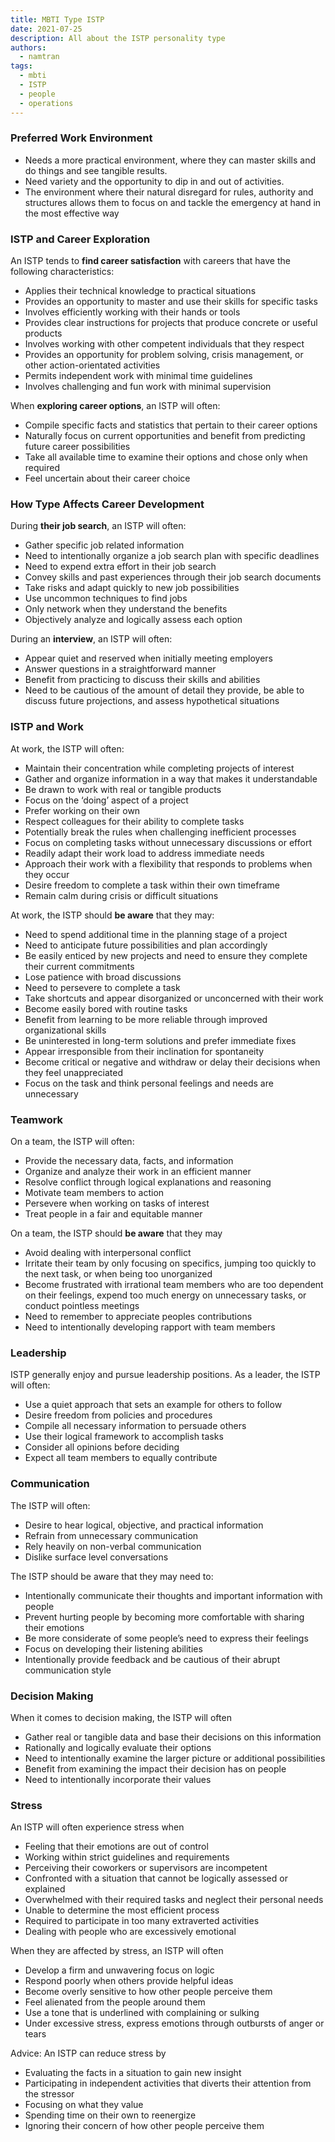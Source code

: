 ```yaml
---
title: MBTI Type ISTP
date: 2021-07-25
description: All about the ISTP personality type
authors:
  - namtran
tags:
  - mbti
  - ISTP
  - people
  - operations
---
```


### Preferred Work Environment

- Needs a more practical environment, where they can master skills and do things and see tangible results.
- Need variety and the opportunity to dip in and out of activities.
- The environment where their natural disregard for rules, authority and structures allows them to focus on and tackle the emergency at hand in the most effective way

### ISTP and Career Exploration

An ISTP tends to **find career satisfaction** with careers that have the following characteristics:

- Applies their technical knowledge to practical situations
- Provides an opportunity to master and use their skills for specific tasks
- Involves efficiently working with their hands or tools
- Provides clear instructions for projects that produce concrete or useful products
- Involves working with other competent individuals that they respect
- Provides an opportunity for problem solving, crisis management, or other action-orientated activities
- Permits independent work with minimal time guidelines
- Involves challenging and fun work with minimal supervision

When **exploring career options**, an ISTP will often:

- Compile specific facts and statistics that pertain to their career options
- Naturally focus on current opportunities and benefit from predicting future career possibilities
- Take all available time to examine their options and chose only when required
- Feel uncertain about their career choice

### How Type Affects Career Development

During **their job search**, an ISTP will often:

- Gather specific job related information
- Need to intentionally organize a job search plan with specific deadlines
- Need to expend extra effort in their job search
- Convey skills and past experiences through their job search documents
- Take risks and adapt quickly to new job possibilities
- Use uncommon techniques to find jobs
- Only network when they understand the benefits
- Objectively analyze and logically assess each option

During an **interview**, an ISTP will often:

- Appear quiet and reserved when initially meeting employers
- Answer questions in a straightforward manner
- Benefit from practicing to discuss their skills and abilities
- Need to be cautious of the amount of detail they provide, be able to discuss future projections, and assess hypothetical situations

### ISTP and Work

At work, the ISTP will often:

- Maintain their concentration while completing projects of interest
- Gather and organize information in a way that makes it understandable
- Be drawn to work with real or tangible products
- Focus on the ‘doing’ aspect of a project
- Prefer working on their own
- Respect colleagues for their ability to complete tasks
- Potentially break the rules when challenging inefficient processes
- Focus on completing tasks without unnecessary discussions or effort
- Readily adapt their work load to address immediate needs
- Approach their work with a flexibility that responds to problems when they occur
- Desire freedom to complete a task within their own timeframe
- Remain calm during crisis or difficult situations

At work, the ISTP should **be aware** that they may:

- Need to spend additional time in the planning stage of a project
- Need to anticipate future possibilities and plan accordingly
- Be easily enticed by new projects and need to ensure they complete their current commitments
- Lose patience with broad discussions
- Need to persevere to complete a task
- Take shortcuts and appear disorganized or unconcerned with their work
- Become easily bored with routine tasks
- Benefit from learning to be more reliable through improved organizational skills
- Be uninterested in long-term solutions and prefer immediate fixes
- Appear irresponsible from their inclination for spontaneity
- Become critical or negative and withdraw or delay their decisions when they feel unappreciated
- Focus on the task and think personal feelings and needs are unnecessary

### Teamwork

On a team, the ISTP will often:

- Provide the necessary data, facts, and information
- Organize and analyze their work in an efficient manner
- Resolve conflict through logical explanations and reasoning
- Motivate team members to action
- Persevere when working on tasks of interest
- Treat people in a fair and equitable manner

On a team, the ISTP should **be aware** that they may

- Avoid dealing with interpersonal conflict
- Irritate their team by only focusing on specifics, jumping too quickly to the next task, or when being too unorganized
- Become frustrated with irrational team members who are too dependent on their feelings, expend too much energy on unnecessary tasks, or conduct pointless meetings
- Need to remember to appreciate peoples contributions
- Need to intentionally developing rapport with team members

### Leadership

ISTP generally enjoy and pursue leadership positions. As a leader, the ISTP will often:

- Use a quiet approach that sets an example for others to follow
- Desire freedom from policies and procedures
- Compile all necessary information to persuade others
- Use their logical framework to accomplish tasks
- Consider all opinions before deciding
- Expect all team members to equally contribute

### Communication

The ISTP will often:

- Desire to hear logical, objective, and practical information
- Refrain from unnecessary communication
- Rely heavily on non-verbal communication
- Dislike surface level conversations

The ISTP should be aware that they may need to:

- Intentionally communicate their thoughts and important information with people
- Prevent hurting people by becoming more comfortable with sharing their emotions
- Be more considerate of some people’s need to express their feelings
- Focus on developing their listening abilities
- Intentionally provide feedback and be cautious of their abrupt communication style

### Decision Making

When it comes to decision making, the ISTP will often

- Gather real or tangible data and base their decisions on this information
- Rationally and logically evaluate their options
- Need to intentionally examine the larger picture or additional possibilities
- Benefit from examining the impact their decision has on people
- Need to intentionally incorporate their values

### Stress

An ISTP will often experience stress when

- Feeling that their emotions are out of control
- Working within strict guidelines and requirements
- Perceiving their coworkers or supervisors are incompetent
- Confronted with a situation that cannot be logically assessed or explained
- Overwhelmed with their required tasks and neglect their personal needs
- Unable to determine the most efficient process
- Required to participate in too many extraverted activities
- Dealing with people who are excessively emotional

When they are affected by stress, an ISTP will often

- Develop a firm and unwavering focus on logic
- Respond poorly when others provide helpful ideas
- Become overly sensitive to how other people perceive them
- Feel alienated from the people around them
- Use a tone that is underlined with complaining or sulking
- Under excessive stress, express emotions through outbursts of anger or tears

Advice: An ISTP can reduce stress by

- Evaluating the facts in a situation to gain new insight
- Participating in independent activities that diverts their attention from the stressor
- Focusing on what they value
- Spending time on their own to reenergize
- Ignoring their concern of how other people perceive them
